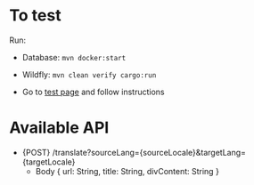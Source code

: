 # To test

Run:

- Database: `mvn docker:start`
- Wildfly:  `mvn clean verify cargo:run`

- Go to [test page](/) and follow instructions


# Available API

- {POST} /translate?sourceLang={sourceLocale}&targetLang={targetLocale} 
   - Body {
   url: String,
   title: String,
   divContent: String }
